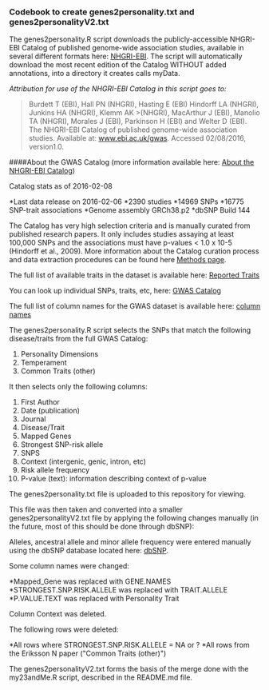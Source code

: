 ### Codebook to create genes2personality.txt and genes2personalityV2.txt

The genes2personality.R script downloads the publicly-accessible NHGRI-EBI Catalog of published genome-wide association studies, available in several different formats here: [NHGRI-EBI](http://www.ebi.ac.uk/gwas/docs/downloads). The script will automatically download the most recent edition of the Catalog WITHOUT added annotations, into a directory it creates calls myData. 

*Attribution for use of the NHGRI-EBI Catalog in this script goes to:* 

>Burdett T (EBI), Hall PN (NHGRI), Hasting E (EBI) Hindorff LA (NHGRI), Junkins HA (NHGRI), Klemm AK >(NHGRI), MacArthur J (EBI), Manolio TA (NHGRI), Morales J (EBI), Parkinson H (EBI) and Welter D (EBI).
>The NHGRI-EBI Catalog of published genome-wide association studies.
>Available at: www.ebi.ac.uk/gwas. Accessed 02/08/2016, version1.0.

####About the GWAS Catalog (more information available here: [About the NHGRI-EBI Catalog](http://www.ebi.ac.uk/gwas/docs/about))

Catalog stats as of 2016-02-08

*Last data release on 2016-02-06
*2390 studies
*14969 SNPs
*16775 SNP-trait associations
*Genome assembly GRCh38.p2
*dbSNP Build 144

The Catalog has very high selection criteria and is manually curated from published research papers. It only includes studies assaying at least 100,000 SNPs and the associations must have p-values < 1.0 x 10-5 (Hindorff et al., 2009). More information about the Catalog curation process and data extraction procedures can be found here [Methods page](http://www.ebi.ac.uk/gwas/docs/methods).

The full list of available traits in the dataset is available here: [Reported Traits](http://www.ebi.ac.uk/gwas/search/traits)

You can look up individual SNPs, traits, etc, here: [GWAS Catalog](http://www.ebi.ac.uk/gwas/home)

The full list of column names for the GWAS dataset is available here: [column names](http://www.ebi.ac.uk/gwas/docs/fileheaders)

The genes2personality.R script selects the SNPs that match the following disease/traits from the full GWAS Catalog: 

1. Personality Dimensions
2. Temperament
3. Common Traits (other)

It then selects only the following columns: 

1. First Author
2. Date (publication)
3. Journal
4. Disease/Trait
5. Mapped Genes
6. Strongest SNP-risk allele
7. SNPS
8. Context (intergenic, genic, intron, etc)
9. Risk allele frequency
10. P-value (text): information describing context of p-value

The genes2personality.txt file is uploaded to this repository for viewing. 

This file was then taken and converted into a smaller genes2personalityV2.txt file by applying the following changes manually (in the future, most of this should be done through dbSNP):

Alleles, ancestral allele and minor allele frequency were entered manually using the dbSNP database located here: [dbSNP](http://www.ncbi.nlm.nih.gov/projects/SNP/index.html). 

Some column names were changed: 

*Mapped_Gene was replaced with GENE.NAMES
*STRONGEST.SNP.RISK.ALLELE was replaced with TRAIT.ALLELE
*P.VALUE.TEXT was replaced with Personality Trait 

Column Context was deleted. 

The following rows were deleted: 

*All rows where STRONGEST.SNP.RISK.ALLELE = NA or ? 
*All rows from the Eriksson N paper ("Common Traits (other)") 

The genes2personalityV2.txt forms the basis of the merge done with the my23andMe.R script, described in the README.md file. 




  